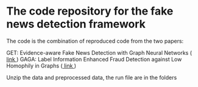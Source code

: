<h1> The code repository for the fake news detection framework </h1>

The code is the combination of reproduced code from the two papers: 

GET: Evidence-aware Fake News Detection with Graph Neural Networks (<a href = "https://arxiv.org/pdf/2201.06885.pdf"> link </a>)
GAGA: Label Information Enhanced Fraud Detection against Low Homophily in Graphs (<a href = "https://arxiv.org/pdf/2302.10407.pdf"> link </a>)

Unzip the data and preprocessed data, the run file are in the folders